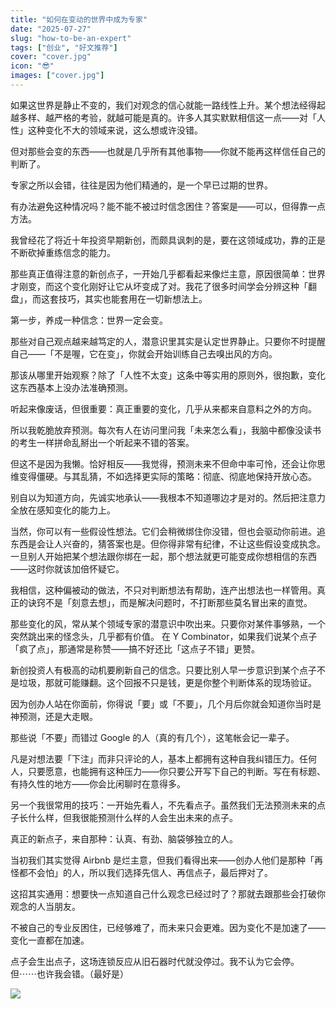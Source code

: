 ```yaml
---
title: "如何在变动的世界中成为专家"
date: "2025-07-27"
slug: "how-to-be-an-expert"
tags: ["创业", "好文推荐"]
cover: "cover.jpg"
icon: "😎"
images: ["cover.jpg"]
---
```

如果这世界是静止不变的，我们对观念的信心就能一路线性上升。某个想法经得起越多样、越严格的考验，就越可能是真的。许多人其实默默相信这一点——对「人性」这种变化不大的领域来说，这么想或许没错。



但对那些会变的东西——也就是几乎所有其他事物——你就不能再这样信任自己的判断了。



专家之所以会错，往往是因为他们精通的，是一个早已过期的世界。



有办法避免这种情况吗？能不能不被过时信念困住？答案是——可以，但得靠一点方法。



我曾经花了将近十年投资早期新创，而颇具讽刺的是，要在这领域成功，靠的正是不断砍掉重练信念的能力。



那些真正值得注意的新创点子，一开始几乎都看起来像烂主意，原因很简单：世界才刚变，而这个变化刚好让它从坏变成了对。我花了很多时间学会分辨这种「翻盘」，而这套技巧，其实也能套用在一切新想法上。



第一步，养成一种信念：世界一定会变。



那些对自己观点越来越笃定的人，潜意识里其实是认定世界静止。只要你不时提醒自己——「不是喔，它在变」，你就会开始训练自己去嗅出风的方向。



那该从哪里开始观察？除了「人性不太变」这条中等实用的原则外，很抱歉，变化这东西基本上没办法准确预测。



听起来像废话，但很重要：真正重要的变化，几乎从来都来自意料之外的方向。



所以我乾脆放弃预测。每次有人在访问里问我「未来怎么看」，我脑中都像没读书的考生一样拼命乱掰出一个听起来不错的答案。



但这不是因为我懒。恰好相反——我觉得，预测未来不但命中率可怜，还会让你思维变得僵硬。与其乱猜，不如选择更实际的策略：彻底、彻底地保持开放心态。



别自以为知道方向，先诚实地承认——我根本不知道哪边才是对的。然后把注意力全放在感知变化的能力上。



当然，你可以有一些假设性想法。它们会稍微绑住你没错，但也会驱动你前进。追东西是会让人兴奋的，猜答案也是。但你得非常有纪律，不让这些假设变成执念。
一旦别人开始把某个想法跟你绑在一起，那个想法就更可能变成你想相信的东西——这时你就该加倍怀疑它。



我相信，这种偏被动的做法，不只对判断想法有帮助，连产出想法也一样管用。真正的诀窍不是「刻意去想」，而是解决问题时，不打断那些莫名冒出来的直觉。



那些变化的风，常从某个领域专家的潜意识中吹出来。只要你对某件事够熟，一个突然跳出来的怪念头，几乎都有价值。
在 Y Combinator，如果我们说某个点子「疯了点」，那通常是称赞——搞不好还比「这点子不错」更赞。



新创投资人有极高的动机要刷新自己的信念。只要比别人早一步意识到某个点子不是垃圾，那就可能赚翻。这个回报不只是钱，更是你整个判断体系的现场验证。



因为创办人站在你面前，你得说「要」或「不要」，几个月后你就会知道你当时是神预测，还是大走眼。



那些说「不要」而错过 Google 的人（真的有几个），这笔帐会记一辈子。



凡是对想法要「下注」而非只评论的人，基本上都拥有这种自我纠错压力。任何人，只要愿意，也能拥有这种压力——你只要公开写下自己的判断。写在有标题、有持久性的地方——你会比闲聊时在意得多。



另一个我很常用的技巧：一开始先看人，不先看点子。虽然我们无法预测未来的点子长什么样，但我很能预测什么样的人会生出未来的点子。



真正的新点子，来自那种：认真、有劲、脑袋够独立的人。



当初我们其实觉得 Airbnb 是烂主意，但我们看得出来——创办人他们是那种「再怪都不会怕」的人，所以我们选择先信人、再信点子，最后押对了。



这招其实通用：想要快一点知道自己什么观念已经过时了？那就去跟那些会打破你观念的人当朋友。



不被自己的专业反困住，已经够难了，而未来只会更难。因为变化不是加速了——变化一直都在加速。



点子会生出点子，这场连锁反应从旧石器时代就没停过。我不认为它会停。
但⋯⋯也许我会错。（最好是）




![](https://prod-files-secure.s3.us-west-2.amazonaws.com/112d0858-5090-4d34-a606-b75eb8d65fd2/46476355-9cf3-4e99-9b7a-3531bc426380/1000202064.png?X-Amz-Algorithm=AWS4-HMAC-SHA256&X-Amz-Content-Sha256=UNSIGNED-PAYLOAD&X-Amz-Credential=ASIAZI2LB466ZZQNGTEI%2F20250811%2Fus-west-2%2Fs3%2Faws4_request&X-Amz-Date=20250811T223635Z&X-Amz-Expires=3600&X-Amz-Security-Token=IQoJb3JpZ2luX2VjEL7%2F%2F%2F%2F%2F%2F%2F%2F%2F%2FwEaCXVzLXdlc3QtMiJGMEQCIDKYNpt54QneoZwKSrhFBo1ihtwSHrlijE4BC2%2Fl32SKAiBOKKwi6C5g%2BniHMXoOlqw5JdZSFJwMvg%2Bmh12EBPddDSqIBAj3%2F%2F%2F%2F%2F%2F%2F%2F%2F%2F8BEAAaDDYzNzQyMzE4MzgwNSIMtr48VzqtOSx98HGtKtwDlfVhnXWWpvD4Vxfra2mthART0sAbkIPS2gWU%2BclVY%2Fay2L7QBhgCLQW2WxR5VciSdXN2U0C0%2FPDkQY9kJluZl3uFRcMHMk%2Fhfz0uFV%2Ft%2BRlowSLXcGJ%2FLWvKkvdGRk1B50bQ3V4OJ71iJ7Oj0Gts0sN2zE8yGoCn1J95rZ9JPh2psgHTttzuxVds5hp9CTZ4usu5OpygyTCFR9n7UWkceGFSyGTH4WqpMA7ZWugCTi2%2F7XxNK99s%2B6mQzLLFaUs%2BTa4MmYAkaHzqjLIz4m32aQ2NE7oSX6CKNU6ihsBg16gm5OZfBVY7uvFSEqEOVOLFwIxlTy2bcuoHT%2B2MBoZFg3cXspYTMkI8fy2AoKlBoBmZ4vmi6Mn7%2BW%2FYpiwpmX5GO5kgIhr5xTZbt%2BiuqGiqOjColLzZ0DS3nqZpTx3UI6EIg1ayxKNcDfY347V98Bt63a3qWzXsDTcr4VL7Rc9vur%2By9f5YYGCkXGq%2FxH6v6HiLkeMqD486%2Foqy0F7XfNKhzzP1XiMFlWURfovFEjOnHLtLzbOI1K2EmLMrtT8gsrXB357nIRs3syMb%2B81%2FtiLdcN1MBvMW4FDK9ajuVSm1qyiPU9t%2FUfzuvTbj0b4mNwXNDren8V2JdS3elj8wiMXpxAY6pgEqjypRLBC%2BiHflzrCOIiqkebNCWBjVvi%2F8Cs3aZbORrPl7knHwSI%2BN4yZu7VD6ooYnQvpnCBk7Xz1l93mK4e8cnrRHu63CYoPvAVDh2chmdGfJRlNBea0oEXXIrpWDU5T%2FfSwDN1IHR4OaAqwcoY9E8VwbfRIEO5Z7Ym6SH2Q23d%2BlW3RZKkK3YxAexZNAUeyuZ510%2F2bGP509iNETLCZd4JqqTJkY&X-Amz-Signature=92fc708ce10458293f94b649d4cb500b538d3ffc687378d47b3f23bc4116b0f8&X-Amz-SignedHeaders=host&x-amz-checksum-mode=ENABLED&x-id=GetObject)

